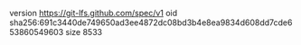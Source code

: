 version https://git-lfs.github.com/spec/v1
oid sha256:691c3440de749650ad3ee4872dc08bd3b4e8ea9834d608dd7cde653860549603
size 8533
